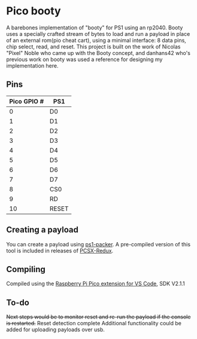 # Pico booty
A barebones implementation of "booty" for PS1 using an rp2040. Booty uses a specially crafted stream of bytes to load and run a payload in place of an external rom(pio cheat cart), using a minimal interface: 8 data pins, chip select, read, and reset.
This project is built on the work of Nicolas "Pixel" Noble who came up with the Booty concept, and danhans42 who's previous work on booty was used a reference for designing my implementation here.

## Pins
| Pico GPIO # | PS1 |
| ----------- | --- |
| 0 | D0 |
| 1 | D1 |
| 2 | D2 |
| 3 | D3 |
| 4 | D4 |
| 5 | D5 |
| 6 | D6 |
| 7 | D7 |
| 8 | CS0 |
| 9 | RD |
| 10 | RESET |

## Creating a payload
You can create a payload using [ps1-packer](https://github.com/grumpycoders/pcsx-redux/tree/main/tools/ps1-packer). A pre-compiled version of this tool is included in releases of [PCSX-Redux](https://github.com/grumpycoders/pcsx-redux).

## Compiling
Compiled using the [Raspberry Pi Pico extension for VS Code](https://marketplace.visualstudio.com/items?itemName=raspberry-pi.raspberry-pi-pico), SDK V2.1.1

## To-do
~~Next steps would be to monitor reset and re-run the payload if the console is restarted.~~ Reset detection complete
Additional functionality could be added for uploading payloads over usb.
